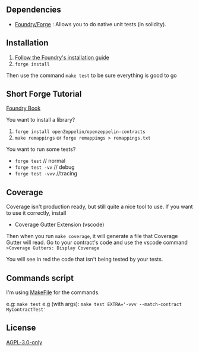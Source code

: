 ## Dependencies

- [Foundry/Forge](https://github.com/gakonst/foundry) : Allows you to do
  native unit tests (in solidity).

## Installation

1. [Follow the Foundry's installation guide](https://book.getfoundry.sh/getting-started/installation.html)
2. `forge install`

Then use the command `make test` to be sure everything is good to go

## Short Forge Tutorial

[Foundry Book](https://book.getfoundry.sh/index.html)

You want to install a library?

1. `forge install openZeppelin/openzeppelin-contracts`
2. `make remappings` or `forge remappings > remappings.txt`

You want to run some tests?

- `forge test` // normal
- `forge test -vv` // debug
- `forge test -vvv` //tracing

## Coverage

Coverage isn't production ready, but still quite a nice tool to use.
If you want to use it correctly, install

- Coverage Gutter Extension (vscode)

Then when you run `make coverage`, it will generate a file that Coverage Gutter will read. Go to your contract's code and use the vscode command `>Coverage Gutters: Display Coverage`

You will see in red the code that isn't being tested by your tests.

## Commands script

I'm using
[MakeFile](https://github.com/0xAtum/template-solidity-project/blob/main/Makefile)
for the commands.

e.g: `make test`
e.g (with args): `make test EXTRA='-vvv --match-contract MyContractTest'`

## License

[AGPL-3.0-only](https://github.com/0xAtum/template-solidity-project/blob/main/LICENSE)
